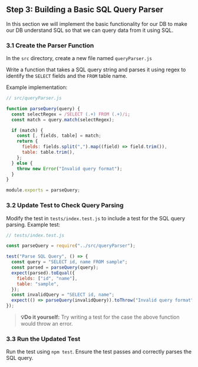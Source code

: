 ## Step 3: Building a Basic SQL Query Parser

In this section we will implement the basic functionality for our DB to make our DB understand SQL so that we can query data from it using SQL.

### 3.1 Create the Parser Function

In the `src` directory, create a new file named `queryParser.js`

Write a function that takes a SQL query string and parses it using regex to identify the `SELECT` fields and the `FROM` table name.

Example implementation:

```javascript
// src/queryParser.js

function parseQuery(query) {
  const selectRegex = /SELECT (.+) FROM (.+)/i;
  const match = query.match(selectRegex);

  if (match) {
    const [, fields, table] = match;
    return {
      fields: fields.split(",").map((field) => field.trim()),
      table: table.trim(),
    };
  } else {
    throw new Error("Invalid query format");
  }
}

module.exports = parseQuery;
```

### 3.2 Update Test to Check Query Parsing

Modify the test in `tests/index.test.js` to include a test for the SQL query parsing.
Example test:

```javascript
// tests/index.test.js

const parseQuery = require("../src/queryParser");

test("Parse SQL Query", () => {
  const query = "SELECT id, name FROM sample";
  const parsed = parseQuery(query);
  expect(parsed).toEqual({
    fields: ["id", "name"],
    table: "sample",
  });
  const invalidQuery = "SELECT id, name";
  expect(() => parseQuery(invalidQuery)).toThrow("Invalid query format");
});
```

> **💡Do it yourself:** Try writing a test for the case the above function would throw an error.

### 3.3 Run the Updated Test

Run the test using `npm test`. Ensure the test passes and correctly parses the SQL query.
